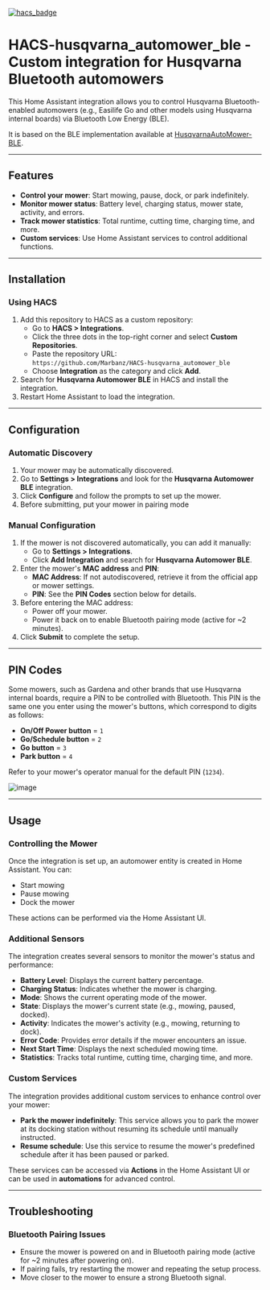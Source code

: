 [![hacs_badge](https://img.shields.io/badge/HACS-Custom-41BDF5.svg)](https://github.com/hacs/integration)

# HACS-husqvarna_automower_ble - Custom integration for Husqvarna Bluetooth automowers

This Home Assistant integration allows you to control Husqvarna Bluetooth-enabled automowers (e.g., Easilife Go and other models using Husqvarna internal boards) via Bluetooth Low Energy (BLE).

It is based on the BLE implementation available at [HusqvarnaAutoMower-BLE](https://github.com/Marbanz/HusqvarnaAutoMower-BLE).

---

## Features

- **Control your mower**: Start mowing, pause, dock, or park indefinitely.
- **Monitor mower status**: Battery level, charging status, mower state, activity, and errors.
- **Track mower statistics**: Total runtime, cutting time, charging time, and more.
- **Custom services**: Use Home Assistant services to control additional functions.

---

## Installation

### Using HACS

1. Add this repository to HACS as a custom repository:
   - Go to **HACS > Integrations**.
   - Click the three dots in the top-right corner and select **Custom Repositories**.
   - Paste the repository URL:  
     `https://github.com/Marbanz/HACS-husqvarna_automower_ble`
   - Choose **Integration** as the category and click **Add**.
2. Search for **Husqvarna Automower BLE** in HACS and install the integration.
3. Restart Home Assistant to load the integration.

---

## Configuration

### Automatic Discovery

1. Your mower may be automatically discovered.
2. Go to **Settings > Integrations** and look for the **Husqvarna Automower BLE** integration.
3. Click **Configure** and follow the prompts to set up the mower.
4. Before submitting, put your mower in pairing mode

### Manual Configuration

1. If the mower is not discovered automatically, you can add it manually:
   - Go to **Settings > Integrations**.
   - Click **Add Integration** and search for **Husqvarna Automower BLE**.
2. Enter the mower's **MAC address** and **PIN**:
   - **MAC Address**: If not autodiscovered, retrieve it from the official app or mower settings.
   - **PIN**: See the **PIN Codes** section below for details.
3. Before entering the MAC address:
   - Power off your mower.
   - Power it back on to enable Bluetooth pairing mode (active for ~2 minutes).
4. Click **Submit** to complete the setup.

---

## PIN Codes

Some mowers, such as Gardena and other brands that use Husqvarna internal boards, require a PIN to be controlled with Bluetooth. This PIN is the same one you enter using the mower's buttons, which correspond to digits as follows:

- **On/Off Power button** = `1`
- **Go/Schedule button** = `2`
- **Go button** = `3`
- **Park button** = `4`

Refer to your mower's operator manual for the default PIN (`1234`).

![image](https://github.com/user-attachments/assets/10c75863-a634-4686-bc4c-15bb128dcad9)

---

## Usage

### Controlling the Mower

Once the integration is set up, an automower entity is created in Home Assistant. You can:

- Start mowing
- Pause mowing
- Dock the mower

These actions can be performed via the Home Assistant UI.

### Additional Sensors

The integration creates several sensors to monitor the mower's status and performance:

- **Battery Level**: Displays the current battery percentage.
- **Charging Status**: Indicates whether the mower is charging.
- **Mode**: Shows the current operating mode of the mower.
- **State**: Displays the mower's current state (e.g., mowing, paused, docked).
- **Activity**: Indicates the mower's activity (e.g., mowing, returning to dock).
- **Error Code**: Provides error details if the mower encounters an issue.
- **Next Start Time**: Displays the next scheduled mowing time.
- **Statistics**: Tracks total runtime, cutting time, charging time, and more.

### Custom Services

The integration provides additional custom services to enhance control over your mower:

- **Park the mower indefinitely**: This service allows you to park the mower at its docking station without resuming its schedule until manually instructed.
- **Resume schedule**: Use this service to resume the mower's predefined schedule after it has been paused or parked.

These services can be accessed via **Actions** in the Home Assistant UI or can be used in **automations** for advanced control.

---

## Troubleshooting

### Bluetooth Pairing Issues

- Ensure the mower is powered on and in Bluetooth pairing mode (active for ~2 minutes after powering on).
- If pairing fails, try restarting the mower and repeating the setup process.
- Move closer to the mower to ensure a strong Bluetooth signal.
